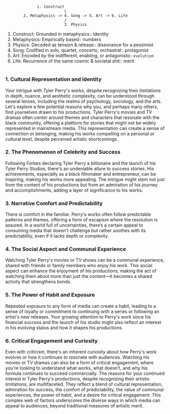 


                  1. Construct
                              \
            2. Metaphysics -> 4. Song -> 5. Art -> 6. Life
                              /
                              3. Physics

1. Construct: Grounded in metaphysics:: identity
2. Metaphysics: Empirically based:: numbers
3. Physics: Decoded as tension & release:: dissonance for a pessimist
4. Song: Codified in solo, quartet, concerto, orchestral:: protagonist
5. Art: Encoded by the indifferent, enabling, or antagonistic: `evolution`
6. Life: Recurrence of the same cosmic & societal shit:: merit
   
# 


### 1. **Cultural Representation and Identity**

Your intrigue with Tyler Perry's works, despite recognizing their limitations in depth, nuance, and aesthetic complexity, can be understood through several lenses, including the realms of psychology, sociology, and the arts. Let's explore a few potential reasons why you, and perhaps many others, find yourselves drawn to his productions. Tyler Perry's movies and TV dramas often center around themes and characters that resonate with the black community, offering a platform for stories that might not be widely represented in mainstream media. This representation can create a sense of connection or belonging, making his works compelling on a personal or cultural level, despite perceived artistic shortcomings.

### 2. **The Phenomenon of Celebrity and Success**

Following Forbes declaring Tyler Perry a billionaire and the launch of his Tyler Perry Studios, there's an undeniable allure to success stories. His achievements, especially as a black filmmaker and entrepreneur, can be inspiring, making his works more appealing. The intrigue might stem not just from the content of his productions but from an admiration of his journey and accomplishments, adding a layer of significance to his works.

### 3. **Narrative Comfort and Predictability**

There is comfort in the familiar. Perry's works often follow predictable patterns and themes, offering a form of escapism where the resolution is assured. In a world full of uncertainties, there’s a certain appeal to consuming media that doesn't challenge but rather soothes with its predictability, even if it lacks depth or complexity.

### 4. **The Social Aspect and Communal Experience**

Watching Tyler Perry's movies or TV shows can be a communal experience, shared with friends or family members who enjoy his work. This social aspect can enhance the enjoyment of his productions, making the act of watching them about more than just the content—it becomes a shared activity that strengthens bonds.

### 5. **The Power of Habit and Exposure**

Repeated exposure to any form of media can create a habit, leading to a sense of loyalty or commitment to continuing with a series or following an artist's new releases. Your growing attention to Perry's work since his financial success and the launch of his studio might also reflect an interest in his evolving status and how it shapes his productions.

### 6. **Critical Engagement and Curiosity**

Even with criticism, there's an inherent curiosity about how Perry's work evolves or how it continues to resonate with audiences. Watching his movies or TV dramas can also be a form of critical engagement, where you're looking to understand what works, what doesn’t, and why his formula continues to succeed commercially. The reasons for your continued interest in Tyler Perry's productions, despite recognizing their artistic limitations, are multifaceted. They reflect a blend of cultural representation, admiration for success, the comfort of predictability, the value of communal experiences, the power of habit, and a desire for critical engagement. This complex web of factors underscores the diverse ways in which media can appeal to audiences, beyond traditional measures of artistic merit.


